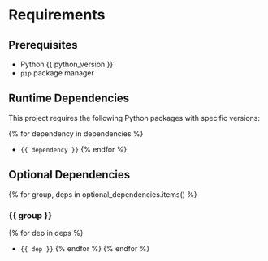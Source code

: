 # Requirements

## Prerequisites

- Python {{ python_version }}
- `pip` package manager

## Runtime Dependencies

This project requires the following Python packages with specific versions:

{% for dependency in dependencies %}
- `{{ dependency }}`
{% endfor %}

## Optional Dependencies
{% for group, deps in optional_dependencies.items() %}
### {{ group }}
{% for dep in deps %}
- `{{ dep }}`
{% endfor %}
{% endfor %}
